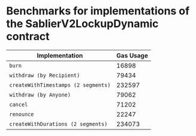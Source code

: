 # Benchmarks for implementations of the SablierV2LockupDynamic contract

| Implementation                      | Gas Usage |
| ----------------------------------- | --------- |
| `burn`                              | 16898     |
| `withdraw (by Recipient)`           | 79434     |
| `createWithTimestamps (2 segments)` | 232597    |
| `withdraw (by Anyone)`              | 79062     |
| `cancel`                            | 71202     |
| `renounce`                          | 22247     |
| `createWithDurations (2 segments)`  | 234073    |
